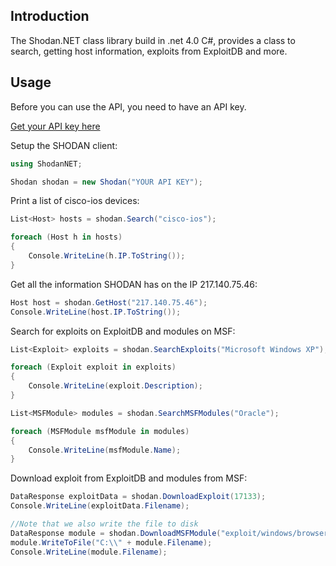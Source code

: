 ﻿## Introduction

The Shodan.NET class library build in .net 4.0 C#, provides a class to search, getting host information, exploits from ExploitDB and more.

## Usage

Before you can use the API, you need to have an API key.

[Get your API key here](http://www.shodanhq.com/api_doc)

Setup the SHODAN client:
```csharp
using ShodanNET;

Shodan shodan = new Shodan("YOUR API KEY");
```

Print a list of cisco-ios devices:
```csharp
List<Host> hosts = shodan.Search("cisco-ios");

foreach (Host h in hosts)
{
	Console.WriteLine(h.IP.ToString());
}
```

Get all the information SHODAN has on the IP 217.140.75.46:
```csharp
Host host = shodan.GetHost("217.140.75.46");
Console.WriteLine(host.IP.ToString());
```

Search for exploits on ExploitDB and modules on MSF:
```csharp
List<Exploit> exploits = shodan.SearchExploits("Microsoft Windows XP");

foreach (Exploit exploit in exploits)
{
	Console.WriteLine(exploit.Description);
}

List<MSFModule> modules = shodan.SearchMSFModules("Oracle");

foreach (MSFModule msfModule in modules)
{
	Console.WriteLine(msfModule.Name);
}
```

Download exploit from ExploitDB and modules from MSF:
```csharp
DataResponse exploitData = shodan.DownloadExploit(17133);
Console.WriteLine(exploitData.Filename);

//Note that we also write the file to disk
DataResponse module = shodan.DownloadMSFModule("exploit/windows/browser/ms06_055_vml_method");
module.WriteToFile("C:\\" + module.Filename);
Console.WriteLine(module.Filename);
```